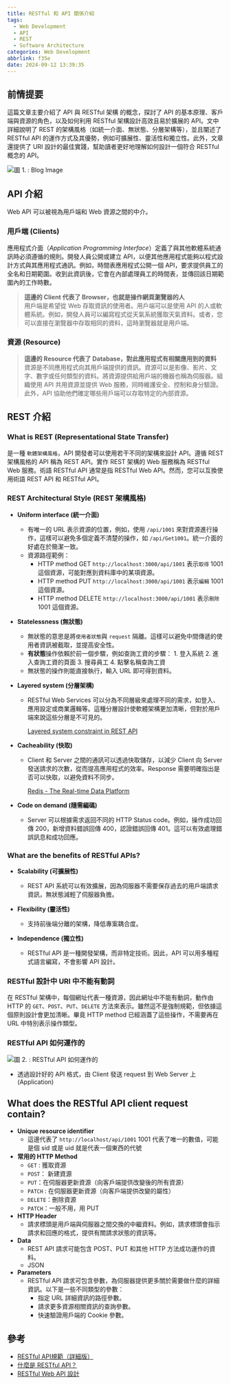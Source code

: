 ```yaml
---
title: RESTful 和 API 關係介紹
tags:
  - Web Development
  - API
  - REST
  - Software Architecture
categories: Web Development
abbrlink: f35e
date: 2024-09-12 13:39:35
---
```


## 前情提要

這篇文章主要介紹了 API 與 RESTful 架構 的概念，探討了 API 的基本原理、客戶端與資源的角色，以及如何利用 RESTful 架構設計高效且易於擴展的 API。文中詳細說明了 REST 的架構風格（如統一介面、無狀態、分層架構等），並且闡述了 RESTful API 的運作方式及其優勢，例如可擴展性、靈活性和獨立性。此外，文章還提供了 URI 設計的最佳實踐，幫助讀者更好地理解如何設計一個符合 RESTful 概念的 API。

<!--more-->

![圖 1. : Blog Image](https://imgur.com/ihJNO9r.png)

## API 介紹

Web API 可以被視為用戶端和 Web 資源之間的中介。

### **用戶端 (Clients)**

應用程式介面（*Application Programming Interface*）定義了與其他軟體系統通訊時必須遵循的規則。開發人員公開或建立 API，以便其他應用程式能夠以程式設計方式與其應用程式通訊。例如，時間表應用程式公開一個 API，要求提供員工的全名和日期範圍。收到此資訊後，它會在內部處理員工的時間表，並傳回該日期範圍內的工作時數。

<!--more-->

> **這邊的 Client 代表了 Browser，也就是操作網頁瀏覽器的人**  
用戶端是希望從 Web 存取資訊的使用者。用戶端可以是使用 API 的人或軟體系統。例如，開發人員可以編寫程式從天氣系統獲取天氣資料。或者，您可以直接在瀏覽器中存取相同的資料，這時瀏覽器就是用戶端。

### **資源 (Resource)**

> **這邊的 Resource 代表了 Database，對此應用程式有相關應用到的資料**  
資源是不同應用程式向其用戶端提供的資訊。資源可以是影像、影片、文字、數字或任何類型的資料。將資源提供給用戶端的機器也稱為伺服器。組織使用 API 共用資源並提供 Web 服務，同時維護安全、控制和身分驗證。此外，API 協助他們確定哪些用戶端可以存取特定的內部資源。

## REST 介紹

### What is REST (Representational State Transfer)

是一種 `軟體架構風格`，API 開發者可以使用若干不同的架構來設計 API。遵循 REST 架構風格的 API 稱為 REST API。實作 REST 架構的 Web 服務稱為 RESTful Web 服務。術語 RESTful API 通常是指 RESTful Web API。然而，您可以互換使用術語 REST API 和 RESTful API。

### REST Architectural Style (REST 架構風格)

- **Uniform interface (統一介面)**
  - 有唯一的 URL 表示資源的位置，例如，使用 `/api/1001` 來對資源進行操作，這樣可以避免多個定義不清楚的操作，如 `/api/Get1001`。統一介面的好處在於簡潔一致。
  - 資源路徑範例：
    - HTTP method GET `http://localhost:3000/api/1001` 表示`取得` 1001 這個資源，可能對應到資料庫中的某項資源。
    - HTTP method PUT `http://localhost:3000/api/1001` 表示`編輯` 1001 這個資源。
    - HTTP method DELETE `http://localhost:3000/api/1001` 表示`刪除` 1001 這個資源。

- **Statelessness (無狀態)**
  - 無狀態的意思是將`使用者狀態`與 `request` 隔離。這樣可以避免中間傳遞的使用者資訊被截取，並提高安全性。
  - **有狀態**操作依賴於前一個步驟，例如查詢工資的步驟：
        1. 登入系統
        2. 進入查詢工資的頁面
        3. 搜尋員工
        4. 點擊名稱查詢工資
  - 無狀態的操作則能直接執行，輸入 URL 即可得到資料。

- **Layered system (分層架構)**
  - RESTful Web Services 可以分為不同層級來處理不同的需求，如登入、應用設定或商業邏輯等。這種分層設計使軟體架構更加清晰，但對於用戶端來說這些分層是不可見的。

    [Layered system constraint in REST API](https://stackoverflow.com/questions/30303116/layered-system-constraint-in-rest-api)

- **Cacheability (快取)**
  - Client 和 Server 之間的通訊可以透過快取儲存，以減少 Client 向 Server 發送請求的次數，從而提高應用程式的效率。Response 需要明確指出是否可以快取，以避免資料不同步。

    [Redis - The Real-time Data Platform](https://redis.io/)

- **Code on demand (隨需編碼)**
  - Server 可以根據需求返回不同的 HTTP Status code。例如，操作成功回傳 200，新增資料錯誤回傳 400，認證錯誤回傳 401。這可以有效處理錯誤訊息和成功回應。

### What are the benefits of RESTful APIs?

- **Scalability (可擴展性)**
  - REST API 系統可以有效擴展，因為伺服器不需要保存過去的用戶端請求資訊，無狀態減輕了伺服器負擔。

- **Flexibility (靈活性)**
  - 支持前後端分離的架構，降低專案耦合度。

- **Independence (獨立性)**
  - RESTful API 是一種開發架構，而非特定技術。因此，API 可以用多種程式語言編寫，不會影響 API 設計。

### RESTful 設計中 URI 中不能有動詞

在 RESTful 架構中，每個網址代表一種資源，因此網址中不能有動詞，動作由 HTTP 的 `GET`、`POST`、`PUT`、`DELETE` 方法來表示。雖然這不是強制規範，但依據這個原則設計會更加清晰。畢竟 HTTP method 已經涵蓋了這些操作，不需要再在 URL 中特別表示操作類型。

### RESTful API 如何運作的

![圖 2. : RESTful API 如何運作的](https://imgur.com/z1kOtxa.png)

- 透過設計好的 API 格式，由 Client 發送 request 到 Web Server 上 (Application)

## What does the RESTful API client request contain?

- **Unique resource identifier**
  - 這邊代表了 `http://localhost/api/1001` 1001 代表了唯一的數值，可能是個 sid 或是 uid 就是代表一個東西的代號
- **常用的 HTTP Method**
  - `GET` : 獲取資源
  - `POST`： 新建資源
  - `PUT`：在伺服器更新資源（向客戶端提供改變後的所有資源）
  - `PATCH` : 在伺服器更新資源（向客戶端提供改變的屬性）
  - `DELETE`：刪除資源
  - `PATCH`：一般不用，用 PUT
- **HTTP Header**
  - 請求標頭是用戶端與伺服器之間交換的中繼資料。例如，請求標頭會指示請求和回應的格式，提供有關請求狀態的資訊等。
- **Data**
  - REST API 請求可能包含 POST、PUT 和其他 HTTP 方法成功運作的資料。
  - JSON
- **Parameters**
  - RESTful API 請求可包含參數，為伺服器提供更多關於需要做什麼的詳細資訊。以下是一些不同類型的參數：
    - 指定 URL 詳細資訊的路徑參數。
    - 請求更多資源相關資訊的查詢參數。
    - 快速驗證用戶端的 Cookie 參數。

## 參考

- [RESTful API規範（詳細版）](https://www.796t.com/content/1541631243.html)
- [什麼是 RESTful API？](https://aws.amazon.com/tw/what-is/restful-api/)
- [RESTful Web API 設計](https://learn.microsoft.com/zh-tw/azure/architecture/best-practices/api-design)